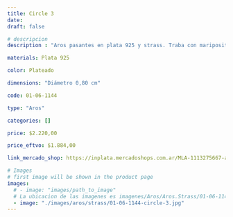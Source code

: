 ```yaml
---
title: Circle 3
date: 
draft: false

# descripcion
description : "Aros pasantes en plata 925 y strass. Traba con mariposita."

materials: Plata 925

color: Plateado

dimensions: "Diámetro 0,80 cm"

code: 01-06-1144

type: "Aros"

categories: []

price: $2.220,00

price_eftvo: $1.884,00

link_mercado_shop: https://inplata.mercadoshops.com.ar/MLA-1113275667-aros-plata-925-y-strass-circle-3-_JM

# Images
# first image will be shown in the product page
images:
  # - image: "images/path_to_image"
  # La ubicacion de las imagenes es imagenes/Aros/Aros.Strass/01-06-1144-circle-3
  - image: "./images/aros/strass/01-06-1144-circle-3.jpg"
---
```

